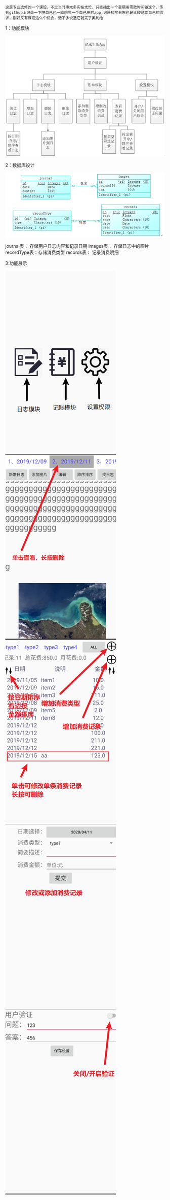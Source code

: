     这是专业选修的一个课设，不过当时事太多实在太忙，只能抽出一个星期用零散时间做这个，传到github上记录一下吧自己也一直想写一个自己用的app,记账和写日志也是比较贴切自己的需求，刚好又有课设这么个机会，话不多说造它就完了奥利给

1：功能模块

![Image text](https://github.com/RRfight/BookkeepingApp/blob/master/function.png)

2：数据库设计

![Image text](https://github.com/RRfight/BookkeepingApp/blob/master/databaseTable.png)

journal表：   存储用户日志内容和记录日期
images表：    存储日志中的图片
recordType表：存储消费类型
records表：   记录消费明细

3:功能展示

![Image text](https://github.com/RRfight/BookkeepingApp/blob/master/display1.png)
![Image text](https://github.com/RRfight/BookkeepingApp/blob/master/display2.png)
![Image text](https://github.com/RRfight/BookkeepingApp/blob/master/display3.png)
![Image text](https://github.com/RRfight/BookkeepingApp/blob/master/display4.png)
![Image text](https://github.com/RRfight/BookkeepingApp/blob/master/display5.png)
